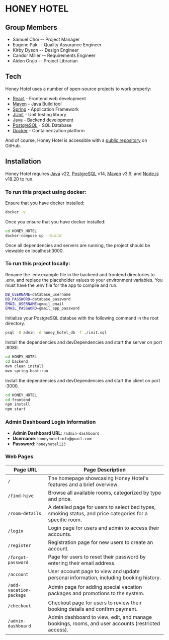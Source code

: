 # HONEY HOTEL

## Group Members

- Samuel Choi
-- Project Manager  
- Eugene Pak
-- Quality Assurance Engineer
- Kirby Dyson
-- Design Engineer
- Candor Miller
-- Requirements Engineer
- Aiden Grajo
-- Project Librarian

## Tech

Honey Hotel uses a number of open-source projects to work properly:

- [React] - Frontend web development
- [Maven] - Java Build tool
- [Spring] - Application Framework
- [JUnit] - Unit testing library
- [Java] - Backend development
- [PostgreSQL] - SQL Database
- [Docker] - Containerization platform

And of course, Honey Hotel is accessible with a [public repository][dill]
 on GitHub.

## Installation

Honey Hotel requires [Java](https://www.java.com/en/) v22, [PostgreSQL](https://www.postgresql.org/) v14, [Maven](https://maven.apache.org/) v3.9, and [Node.js](https://nodejs.org/en) v18.20 to run.

### To run this project using docker:

Ensure that you have docker installed:
```sh
docker -v
```

Once you ensure that you have docker installed:
```sh
cd HONEY_HOTEL
docker-compose up --build
```
Once all dependencies and servers are running, the project should be viewable on localhost:3000.

### To run this project locally:

Rename the .env.example file in the backend and frontend directories to .env, and replace the placeholder values to your environment variables.
You must have the .env file for the app to compile and run.

```sh
DB_USERNAME=database_username
DB_PASSWORD=database_password
EMAIL_USERNAME=gmail_email
EMAIL_PASSWORD=gmail_app_password
```

Initialize your PostgreSQL databse with the following command in the root directory.

```sh
psql -U admin -d honey_hotel_db -f ./init.sql
```

Install the dependencies and devDependencies and start the server on port :8080.

```sh
cd HONEY_HOTEL
cd backend
mvn clean install
mvn spring-boot:run
```

Install the dependencies and devDependencies and start the client on port :3000.
```sh
cd HONEY_HOTEL
cd frontend
npm install
npm start
```

### Admin Dashboard Login Information
* **Admin Dashboard URL**: `/admin-dashboard` 
* **Username**: `honeyhotelinfo@gmail.com` 
* **Password**: `honeyhotel123`

### Web Pages

| **Page URL**            | **Page Description**                                                                                   |
|--------------------------|-------------------------------------------------------------------------------------------------------|
| `/`                     | The homepage showcasing Honey Hotel's features and a brief overview.                                 |
| `/find-hive`            | Browse all available rooms, categorized by type and price.                                            |
| `/room-details`         | A detailed page for users to select bed types, smoking status, and price categories for a specific room. |
| `/login`                | Login page for users and admin to access their accounts.                                              |
| `/register`             | Registration page for new users to create an account.                                                 |
| `/forgot-password`      | Page for users to reset their password by entering their email address.                               |
| `/account`              | User account page to view and update personal information, including booking history.                 |
| `/add-vacation-package` | Admin page for adding special vacation packages and promotions to the system.                         |
| `/checkout`             | Checkout page for users to review their booking details and confirm payment.                          |
| `/admin-dashboard`      | Admin dashboard to view, edit, and manage bookings, rooms, and user accounts (restricted access).      |



[//]: #
   [dill]: <https://github.com/samuelchoi0522/HONEY_HOTEL>
   [git-repo-url]: <https://github.com/samuelchoi0522/HONEY_HOTEL.git>
   [React]: <https://react.dev/>
   [Maven]: <https://maven.apache.org/>
   [Spring]: <https://spring.io/>
   [JUnit]: <https://junit.org/junit5/>
   [Java]: <https://www.java.com/en/>
   [PostgreSQL]: <https://www.postgresql.org/>
   [Docker]: <https://www.docker.com/>
